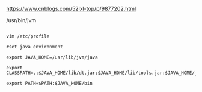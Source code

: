 

https://www.cnblogs.com/52lxl-top/p/9877202.html


/usr/bin/jvm

```

vim /etc/profile

#set java environment  

export JAVA_HOME=/usr/lib/jvm/java

export CLASSPATH=.:$JAVA_HOME/lib/dt.jar:$JAVA_HOME/lib/tools.jar:$JAVA_HOME/jre/lib/rt.jar

export PATH=$PATH:$JAVA_HOME/bin

```
